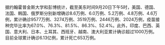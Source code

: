据约翰霍普金斯大学和彭博统计，截至美东时间9月20日下午5时，美国、德国、法国、韩国、俄罗斯分别新增确诊8.6万例、6.0万例、5.2万例、4.8万例、4.6万例，累计确诊9577万例、3274万例、3519万例、2446万例、2024万例，疫苗接种完毕比率为67.0%、76.3%、81.5%、86.3%、52.4%。此外，印度、巴西、英国、意大利、日本、土耳其、西班牙、越南、澳大利亚累计确诊超过1000万例。目前全球累计确诊6.13亿例，累计死亡653万例。